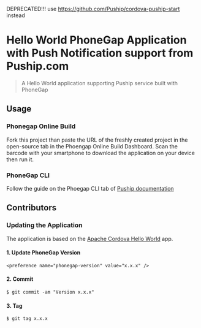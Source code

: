 DEPRECATED!!! use https://github.com/Puship/cordova-puship-start instead

# Hello World PhoneGap Application with Push Notification support from Puship.com

> A Hello World application supporting Puship service built with PhoneGap

## Usage

### Phonegap Online Build

Fork this project than paste the URL of the freshly created project in the open-source tab in the Phoengap Online Build Dashboard. Scan the barcode with your smartphone to download the application on your device then run it. 

### PhoneGap CLI

Follow the guide on the Phoegap CLI tab of [Puship documentation][puship-documentation]

## Contributors

### Updating the Application

The application is based on the [Apache Cordova Hello World][cordova-app] app.


#### 1. Update PhoneGap Version

    <preference name="phonegap-version" value="x.x.x" />

#### 2. Commit

    $ git commit -am "Version x.x.x"

#### 3. Tag

    $ git tag x.x.x

[phonegap-cli-url]: http://github.com/phonegap/phonegap-cli
[cordova-app]: http://github.com/apache/cordova-app-hello-world
[puship-documentation]: http://www.puship.com/documentations/platform-setup/

